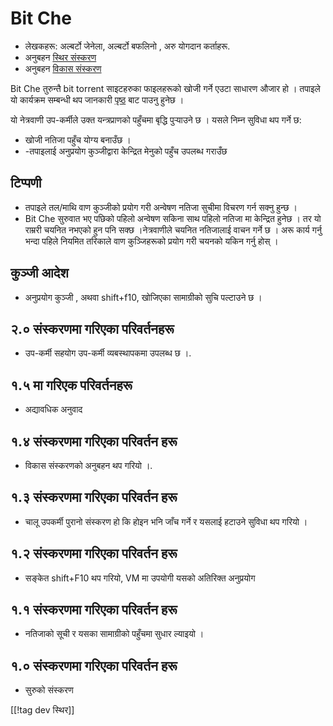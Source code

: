 # Bit Che #
*   लेखकहरू: अल्बर्टो जेनेला, अल्बर्टो बफलिनो , अरु योगदान कर्ताहरू.
*   अनुबहन [स्थिर संस्करण][1]
*   अनुबहन [विकास संस्करण][3]

Bit Che तुरुन्तै bit torrent साइटहरुका फाइलहरूको खोजी  गर्ने एउटा साधारण
औजार हो । तपाइले यो कार्यक्रम सम्बन्धी थप जानकारी [पृष्ठ][2] बाट पाउनु हुनेछ
।

यो नेत्रवाणी उप-कर्मीले उक्त यन्त्रप्राणको पहुँचमा बृद्धि पुर्‍याउने छ ।
यसले निम्न सुविधा थप गर्ने छ:

*   खोजी नतिजा पहुँच योग्य बनाउँछ ।
*   -तपाइलाई अनुप्रयोग कुञ्जीद्वारा केन्द्रित मेनुको पहुँच उपलब्ध गराउँछ 


## टिप्पणी ##
*   तपाइले तल/माथि वाण कुञ्जीको प्रयोग गरी अन्वेषण नतिजा सुचीमा विचरण गर्न
    सक्नु हुन्छ ।
*   Bit Che सुरुवात भए पछिको पहिलो  अन्वेषण सकिना साथ पहिलो नतिजा मा
    केन्द्रित हुनेछ । तर यो राम्ररी चयनित नभएको हुन पनि सक्छ ।नेत्रवाणीले
    चयनित नतिजालाई वाचन गर्ने छ । अरू कार्य गर्नु भन्दा पहिले नियमित तरिकाले
    वाण कुञ्जिहरूको प्रयोग गरी चयनको यकिन गर्नु होस् ।


## कुञ्जी आदेश ##
*   अनुप्रयोग कुञ्जी , अथवा shift+f10, खोजिएका सामाग्रीको सुचि पल्टाउने छ ।


## २.० संस्करणमा गरिएका परिवर्तनहरू ##
*   उप-कर्मी सहयोग उप-कर्मी व्यबस्थापकमा उपलब्ध छ ।.

## १.५ मा गरिएक परिवर्तनहरू ##
*   अद्यावधिक अनुवाद

## १.४ संस्करणमा गरिएका परिवर्तन हरू ##
*   विकास संस्करणको अनुबहन थप गरियो ।.

## १.३ संस्करणमा गरिएका परिवर्तन हरू ##
*   चालू उपकर्मी पुरानो संस्करण हो कि होइन भनि  जाँच गर्ने र यसलाई हटाउने
    सुविधा थप गरियो ।

## १.२ संस्करणमा गरिएका परिवर्तन हरू ##
*   सङ्केत shift+F10 थप गरियो, VM मा उपयोगी यसको  अतिरिक्त अनुप्रयोग 

## १.१ संस्करणमा गरिएका परिवर्तन हरू ##
*   नतिजाको सूची र यसका सामाग्रीको पहुँचमा सुधार ल्याइयो ।

## १.० संस्करणमा गरिएका परिवर्तन हरू ##
*   सुरुको संस्करण

[[!tag dev स्थिर]]

[1]: https://addons.nvda-project.org/files/get.php?file=bc

[2]: http://www.convivea.com

[3]: https://addons.nvda-project.org/files/get.php?file=bc-dev

